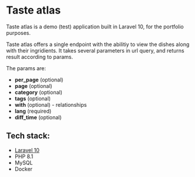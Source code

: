 # Taste atlas

Taste atlas is a demo (test) application built in Laravel 10, for the portfolio purposes.

Taste atlas offers a single endpoint with the abilitiy to view the dishes along with their ingridients.
It takes several parameters in url query, and returns result according to params.

The params are:
-   **per_page** (optional)
-   **page** (optional)
-   **category** (optional)
-   **tags** (optional)
-   **with** (optional) - relationships
-   **lang** (required)
-   **diff_time** (optional)

## Tech stack:

-   [Laravel 10](https://laravel.com/docs/10.x)
-   PHP 8.1
-   MySQL
-   Docker


